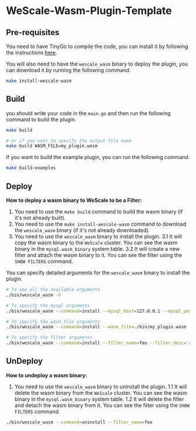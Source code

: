 # WeScale-Wasm-Plugin-Template

## Pre-requisites
You need to have TinyGo to compile the code, you can install it by following the instructions [here](https://tinygo.org/getting-started/install/).

You will also need to have the `wescale_wasm` binary to deploy the plugin, you can download it by running the following command.
```bash
make install-wescale-wasm
```

## Build

you should write your code in the `main.go` and then run the following command to build the plugin.
```bash
make build

# or if you want to specify the output file name
make build WASM_FILE=my_plugin.wasm
```

If you want to build the example plugin, you can run the following command.
```bash
make build-examples
```

## Deploy
**How to deploy a wasm binary to WeScale to be a Filter:**
1. You need to use the `make build` command to build the wasm binary (if it's not already built).
2. You need to use the `make install-wescale-wasm` command to download the `wescale_wasm` binary (if it's not already downloaded).
3. You need to use the `wescale_wasm` binary to install the plugin.
    3.1 It will copy the wasm binary to the `WeScale` cluster. You can see the wasm binary in the `mysql.wasm_binary` system table.
    3.2 It will create a new filter and attach the wasm binary to it. You can see the filter using the `SHOW FILTERS` command.

You can specify detailed arguments for the `wescale_wasm` binary to install the plugin. 
```bash
# To see all the available arguments
./bin/wescale_wasm -h

# To specify the mysql arguments
./bin/wescale_wasm --command=install --mysql_host=127.0.0.1 --mysql_port=15306 --mysql_user=root --mysql_password=root

# To specify the wasm file arguments
./bin/wescale_wasm --command=install --wasm_file=./bin/my_plugin.wasm

# To specify the filter arguments
./bin/wescale_wasm --command=install --filter_name=foo --filter_desc='some kind of description' --filter_status=INACTIVE
```


## UnDeploy
**How to undeploy a wasm binary:**
1. You need to use the `wescale_wasm` binary to uninstall the plugin.
    1.1 It will delete the wasm binary from the `WeScale` cluster. You can see the wasm binary in the `mysql.wasm_binary` system table.
    1.2 It will delete the filter and detach the wasm binary from it. You can see the filter using the `SHOW FILTERS` command.
```bash
./bin/wescale_wasm --command=uninstall --filter_name=foo
```
